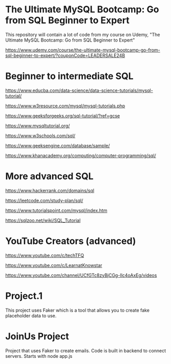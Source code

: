 # The Ultimate MySQL Bootcamp: Go from SQL Beginner to Expert
This repository will contain a lot of code from my course on Udemy, 
"The Ultimate MySQL Bootcamp: Go from SQL Beginner to Expert"

https://www.udemy.com/course/the-ultimate-mysql-bootcamp-go-from-sql-beginner-to-expert/?couponCode=LEADERSALE24B

# Beginner to intermediate SQL

https://www.educba.com/data-science/data-science-tutorials/mysql-tutorial/

https://www.w3resource.com/mysql/mysql-tutorials.php

https://www.geeksforgeeks.org/sql-tutorial/?ref=gcse

https://www.mysqltutorial.org/

https://www.w3schools.com/sql/

https://www.geeksengine.com/database/sample/

https://www.khanacademy.org/computing/computer-programming/sql/

# More advanced SQL

https://www.hackerrank.com/domains/sql

https://leetcode.com/study-plan/sql/

https://www.tutorialspoint.com/mysql/index.htm

https://sqlzoo.net/wiki/SQL_Tutorial

# YouTube Creators (advanced)

https://www.youtube.com/c/techTFQ

https://www.youtube.com/c/LearnatKnowstar

https://www.youtube.com/channel/UCfGTc8zyBjCGg-Ilc4oAxEg/videos

# Project.1
This project uses Faker which is a tool that allows you to create fake placeholder data to use.

# JoinUs Project
Project that uses Faker to create emails. Code is built in backend to connect servers.
Starts with node app.js 

